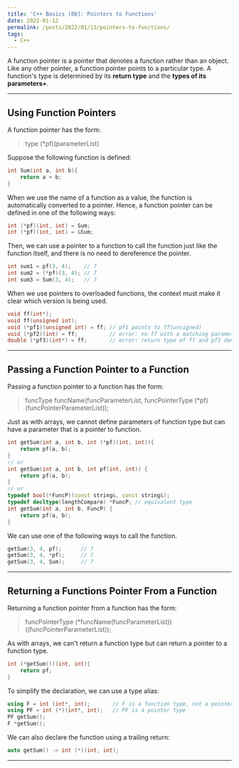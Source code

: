 ```yaml
---
title: 'C++ Basics [08]: Pointers to Functions'
date: 2022-01-12
permalink: /posts/2022/01/13/pointers-to-functions/
tags:
  - C++
---
```


A function pointer is a pointer that denotes a function rather than an object. Like any other pointer, a function pointer points to a particular type. A function's type is determined by its __return type__ and the __types of its parameters+__.

---
## Using Function Pointers
A function pointer has the form:
> type (*pf)(parameterList)

Suppose the following function is defined:
```cpp
int Sum(int a, int b){
    return a + b;
}
```
When we use the name of a function as a value, the function is automatically converted to a pointer. Hence, a function pointer can be defined in one of the following ways:
```cpp
int (*pf)(int, int) = Sum;
int (*pf)(int, int) = &Sum;
```
Then, we can use a pointer to a function to call the function just like the function itself, and there is no need to dereference the pointer.
```cpp
int sum1 = pf(3, 4);    // 7
int sum2 = (*pf)(3, 4); // 7
int sum3 = Sum(3, 4);   // 7
```

When we use pointers to overloaded functions, the context must make it clear which version is being used.
```cpp
void ff(int*);
void ff(unsigned int);
void (*pf1)(unsigned int) = ff; // pf1 points to ff(unsigned)
void (*pf2)(int) = ff;          // error: no ff with a matching parameter list
double (*pf3)(int*) = ff;       // error: return type of ff and pf3 don't match
```

---
## Passing a Function Pointer to a Function
Passing a function pointer to a function has the form:
> funcType funcName(funcParameterList, funcPointerType (*pf)(funcPointerParameterList));

Just as with arrays, we cannot define parameters of function type but can have a parameter that is a pointer to function.
```cpp
int getSum(int a, int b, int (*pf)(int, int)){
    return pf(a, b);
}
// or 
int getSum(int a, int b, int pf(int, int)) {
    return pf(a, b);
}
// or 
typedef bool(*FuncP)(const string&, const string&);
typedef decltype(lengthCompare) *FuncP; // equivalent type
int getSum(int a, int b, FuncP) {
    return pf(a, b);
}
```
We can use one of the following ways to call the function.
```cpp
getSum(3, 4, pf);      // 7
getSum(3, 4, *pf);     // 7
getSum(3, 4, Sum);     // 7
```

---
## Returning a Functions Pointer From a Function
Returning a function pointer from a function has the form:
> funcPointerType (*funcName(funcParameterList))((funcPointerParameterList));

As with arrays, we can't return a function type but can return a pointer to a function type.
```cpp
int (*getSum())(int, int){
    return pf;
}
```
To simplify the declaration, we can use a type alias:
```cpp
using F = int (int*, int);       // F is a function type, not a pointer
using PF = int (*)(int*, int);   // PF is a pointer type
PF getSum();
F *getSum();
```
We can also declare the function using a trailing return:
```cpp
auto getSum() -> int (*)(int, int);
```

---
